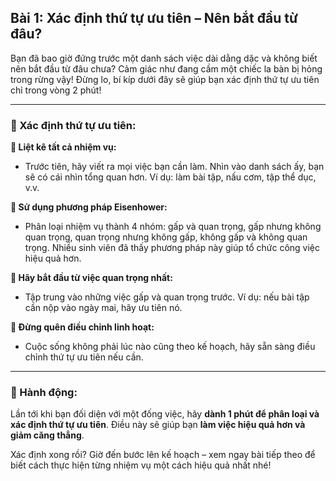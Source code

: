 ## Bài 1: Xác định thứ tự ưu tiên – Nên bắt đầu từ đâu?

Bạn đã bao giờ đứng trước một danh sách việc dài dằng dặc và không biết nên bắt đầu từ đâu chưa? Cảm giác như đang cầm một chiếc la bàn bị hỏng trong rừng vậy! Đừng lo, bí kíp dưới đây sẽ giúp bạn xác định thứ tự ưu tiên chỉ trong vòng 2 phút!

---

### 📌 Xác định thứ tự ưu tiên:

**🔹 Liệt kê tất cả nhiệm vụ:**
- Trước tiên, hãy viết ra mọi việc bạn cần làm. Nhìn vào danh sách ấy, bạn sẽ có cái nhìn tổng quan hơn. Ví dụ: làm bài tập, nấu cơm, tập thể dục, v.v.

**🔹 Sử dụng phương pháp Eisenhower:**
- Phân loại nhiệm vụ thành 4 nhóm: gấp và quan trọng, gấp nhưng không quan trọng, quan trọng nhưng không gấp, không gấp và không quan trọng. Nhiều sinh viên đã thấy phương pháp này giúp tổ chức công việc hiệu quả hơn.

**🔹 Hãy bắt đầu từ việc quan trọng nhất:**
- Tập trung vào những việc gấp và quan trọng trước. Ví dụ: nếu bài tập cần nộp vào ngày mai, hãy ưu tiên nó.

**🔹 Đừng quên điều chỉnh linh hoạt:**
- Cuộc sống không phải lúc nào cũng theo kế hoạch, hãy sẵn sàng điều chỉnh thứ tự ưu tiên nếu cần.

---

### 🚀 Hành động:

Lần tới khi bạn đối diện với một đống việc, hãy **dành 1 phút để phân loại và xác định thứ tự ưu tiên**. Điều này sẽ giúp bạn **làm việc hiệu quả hơn và giảm căng thẳng**.

Xác định xong rồi? Giờ đến bước lên kế hoạch – xem ngay bài tiếp theo để biết cách thực hiện từng nhiệm vụ một cách hiệu quả nhất nhé!